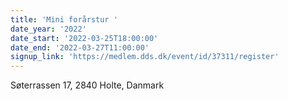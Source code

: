```yaml
---
title: 'Mini forårstur '
date_year: '2022'
date_start: '2022-03-25T18:00:00'
date_end: '2022-03-27T11:00:00'
signup_link: 'https://medlem.dds.dk/event/id/37311/register'
---
```

 Søterrassen 17, 2840 Holte, Danmark
